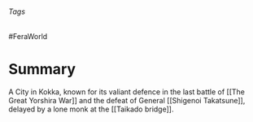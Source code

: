 ###### Tags

#FeraWorld

# Summary
A City in Kokka, known for its valiant defence in the last battle of [[The Great Yorshira War]] and the defeat of General [[Shigenoi Takatsune]], delayed by a lone monk at the [[Taikado bridge]]. 